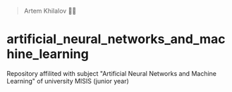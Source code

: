 > Artem Khilalov 👨‍💻
# artificial_neural_networks_and_machine_learning

Repository affilited with subject "Artificial Neural Networks and Machine Learning" of university MISIS (junior year)
